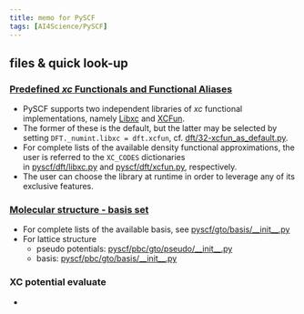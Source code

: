 ```yaml
---
title: memo for PySCF
tags: [AI4Science/PySCF]
---
```



## files & quick look-up

### [Predefined _xc_ Functionals and Functional Aliases](https://pyscf.org/user/dft.html#predefined-xc-functionals-and-functional-aliases "Permalink to this heading")

- PySCF supports two independent libraries of _xc_ functional implementations, namely [Libxc](https://www.tddft.org/programs/libxc/) and [XCFun](https://xcfun.readthedocs.io/en/latest/).
- The former of these is the default, but the latter may be selected by setting `DFT._numint.libxc = dft.xcfun`, cf. [dft/32-xcfun_as_default.py](https://github.com/pyscf/pyscf/blob/master/examples/dft/32-xcfun_as_default.py).
- For complete lists of the available density functional approximations, the user is referred to the `XC_CODES` dictionaries in [pyscf/dft/libxc.py](https://github.com/pyscf/pyscf/blob/master/pyscf/dft/libxc.py) and [pyscf/dft/xcfun.py](https://github.com/pyscf/pyscf/blob/master/pyscf/dft/xcfun.py), respectively.
- The user can choose the library at runtime in order to leverage any of its exclusive features.

### [Molecular structure - basis set](https://pyscf.org/user/gto.html#basis-set)

- For complete lists of the available basis, see [pyscf/gto/basis/\_\_init\_\_.py](https://github.com/pyscf/pyscf/blob/master/pyscf/gto/basis/__init__.py)
- For lattice structure
	- pseudo potentials: [pyscf/pbc/gto/pseudo/\_\_init\_\_.py](https://github.com/pyscf/pyscf/blob/master/pyscf/pbc/gto/pseudo/__init__.py)
	- basis: [pyscf/pbc/gto/basis/\_\_init\_\_.py](https://github.com/pyscf/pyscf/blob/master/pyscf/pbc/gto/basis/__init__.py)

### XC potential evaluate

- 















